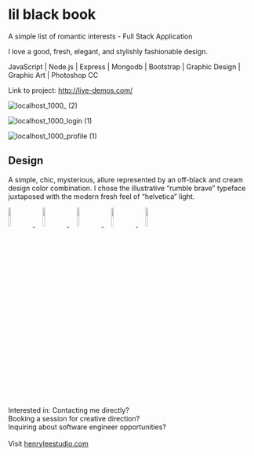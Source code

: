 # lil black book
A simple list of romantic interests - Full Stack Application

I love a good, fresh, elegant, and stylishly fashionable design. 

JavaScript | Node.js | Express | Mongodb | Bootstrap | Graphic Design | Graphic Art | Photoshop CC 

Link to project: http://live-demos.com/

![localhost_1000_ (2)](https://user-images.githubusercontent.com/101936420/173607218-19381381-79b7-40e4-a56f-de75cf45d967.png)

![localhost_1000_login (1)](https://user-images.githubusercontent.com/101936420/173607238-d37f0cbe-5207-486e-95bf-fb3f8f9228b5.png)

![localhost_1000_profile (1)](https://user-images.githubusercontent.com/101936420/173607258-b82c8298-750b-41fd-93f3-ee236c1ec4cd.png)

## Design
A simple, chic, mysterious, allure represented by an off-black and cream design color combination. I chose the illustrative “rumble brave” typeface juxtaposed with the modern fresh feel of “helvetica” light. 

<p align="left">
  <a href="https://henrylee.studio/" target="_blank">
    <img src="https://user-images.githubusercontent.com/101936420/172000054-7df36c23-7223-488f-8ecd-9f6bb4a79ff4.png" width="10%"/>
  </a>
&nbsp&nbsp&nbsp
  <a href="https://www.linkedin.com/in/henry-lee-studio/" target="_blank">
    <img src="https://user-images.githubusercontent.com/101936420/172000064-68bffe39-7735-44bf-8b9e-5228913c5eed.png" width="10%"/>
  </a>
&nbsp&nbsp&nbsp
  <a href="https://twitter.com/henryleestudio" target="_blank">
    <img src="https://user-images.githubusercontent.com/101936420/172000066-76823694-4946-4c18-9b6c-866c9428a49c.png" width="10%"/>
  </a>
&nbsp&nbsp&nbsp
  <a href="https://angel.co/u/henry-lee-studio" target="_blank">
      <img src="https://user-images.githubusercontent.com/101936420/172000074-c75d3108-337c-4756-8a45-f05912613242.png" width="10%"/>
  </a>
&nbsp&nbsp&nbsp
  <a href="https://docs.google.com/document/d/11bE3jL_fGmSpUj5IAVL7uvYC7NxaE7yJhx3ftZXw0As/edit" target="_blank">
      <img src="https://user-images.githubusercontent.com/101936420/172000081-20e4d8e7-7785-4e19-94a9-4be5cf40506c.png" width="10%"/>
  </a>
  </p>

<section margin-left:50px;>
Interested in:
Contacting me directly? <br>
Booking a session for creative direction? <br>
Inquiring about software engineer opportunities? <br>
<br>
Visit <a href = "https://henrylee.studio/">henryleestudio.com</a>
</section>
